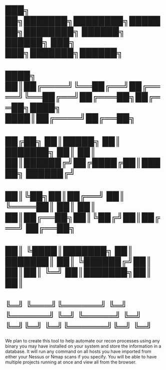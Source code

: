 # ███╗   ██╗███████╗████████╗███████╗████████╗ ██████╗ ██████╗ ███╗   ███╗███████╗██████╗ 
# ████╗  ██║██╔════╝╚══██╔══╝██╔════╝╚══██╔══╝██╔═══██╗██╔══██╗████╗ ████║██╔════╝██╔══██╗
# ██╔██╗ ██║█████╗     ██║   ███████╗   ██║   ██║   ██║██████╔╝██╔████╔██║█████╗  ██████╔╝
# ██║╚██╗██║██╔══╝     ██║   ╚════██║   ██║   ██║   ██║██╔══██╗██║╚██╔╝██║██╔══╝  ██╔══██╗
# ██║ ╚████║███████╗   ██║   ███████║   ██║   ╚██████╔╝██║  ██║██║ ╚═╝ ██║███████╗██║  ██║
# ╚═╝  ╚═══╝╚══════╝   ╚═╝   ╚══════╝   ╚═╝    ╚═════╝ ╚═╝  ╚═╝╚═╝     ╚═╝╚══════╝╚═╝  ╚═╝

We plan to create this tool to help automate our recon processes using any binary you may have installed on your system and store the information in a database. 
It will run any command on all hosts you have imported from either your Nessus or Nmap scans if you specify. You will be able to have multiple projects running at once and view all from the browser.
